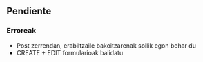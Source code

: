 ## Pendiente

### Erroreak

- Post zerrendan, erabiltzaile bakoitzarenak soilik egon behar du
- CREATE + EDIT formularioak balidatu
